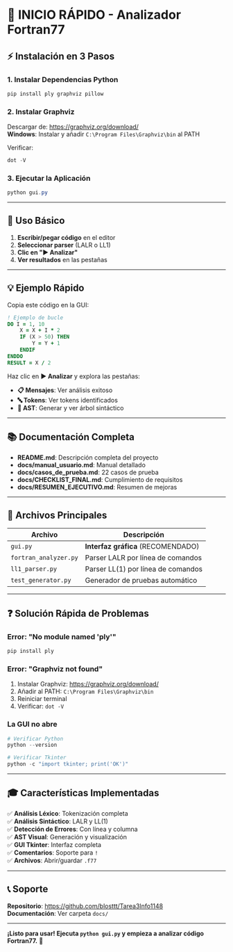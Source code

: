 # 🚀 INICIO RÁPIDO - Analizador Fortran77

## ⚡ Instalación en 3 Pasos

### 1. Instalar Dependencias Python
```powershell
pip install ply graphviz pillow
```

### 2. Instalar Graphviz
Descargar de: https://graphviz.org/download/  
**Windows**: Instalar y añadir `C:\Program Files\Graphviz\bin` al PATH

Verificar:
```powershell
dot -V
```

### 3. Ejecutar la Aplicación
```powershell
python gui.py
```

---

## 📝 Uso Básico

1. **Escribir/pegar código** en el editor
2. **Seleccionar parser** (LALR o LL1)
3. **Clic en "▶ Analizar"**
4. **Ver resultados** en las pestañas

---

## 💡 Ejemplo Rápido

Copia este código en la GUI:

```fortran
! Ejemplo de bucle
DO I = 1, 10
    X = X + I * 2
    IF (X > 50) THEN
        Y = Y + 1
    ENDIF
ENDDO
RESULT = X / 2
```

Haz clic en **▶ Analizar** y explora las pestañas:
- **📋 Mensajes**: Ver análisis exitoso
- **🔤 Tokens**: Ver tokens identificados
- **🌳 AST**: Generar y ver árbol sintáctico

---

## 📚 Documentación Completa

- **README.md**: Descripción completa del proyecto
- **docs/manual_usuario.md**: Manual detallado
- **docs/casos_de_prueba.md**: 22 casos de prueba
- **docs/CHECKLIST_FINAL.md**: Cumplimiento de requisitos
- **docs/RESUMEN_EJECUTIVO.md**: Resumen de mejoras

---

## 🎯 Archivos Principales

| Archivo | Descripción |
|---------|-------------|
| `gui.py` | **Interfaz gráfica** (RECOMENDADO) |
| `fortran_analyzer.py` | Parser LALR por línea de comandos |
| `ll1_parser.py` | Parser LL(1) por línea de comandos |
| `test_generator.py` | Generador de pruebas automático |

---

## ❓ Solución Rápida de Problemas

### Error: "No module named 'ply'"
```powershell
pip install ply
```

### Error: "Graphviz not found"
1. Instalar Graphviz: https://graphviz.org/download/
2. Añadir al PATH: `C:\Program Files\Graphviz\bin`
3. Reiniciar terminal
4. Verificar: `dot -V`

### La GUI no abre
```powershell
# Verificar Python
python --version

# Verificar Tkinter
python -c "import tkinter; print('OK')"
```

---

## 🎓 Características Implementadas

✅ **Análisis Léxico**: Tokenización completa  
✅ **Análisis Sintáctico**: LALR y LL(1)  
✅ **Detección de Errores**: Con línea y columna  
✅ **AST Visual**: Generación y visualización  
✅ **GUI Tkinter**: Interfaz completa  
✅ **Comentarios**: Soporte para `!`  
✅ **Archivos**: Abrir/guardar `.f77`  

---

## 📞 Soporte

**Repositorio**: https://github.com/blosttt/Tarea3Info1148  
**Documentación**: Ver carpeta `docs/`

---

**¡Listo para usar! Ejecuta `python gui.py` y empieza a analizar código Fortran77.** 🎉
